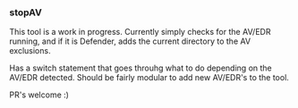 ### stopAV

This tool is a work in progress. Currently simply checks for the AV/EDR running, and if it is Defender, adds the current directory to the AV exclusions. 

Has a switch statement that goes throuhg what to do depending on the AV/EDR detected. Should be fairly modular to add new AV/EDR's to the tool.

PR's welcome :) 
